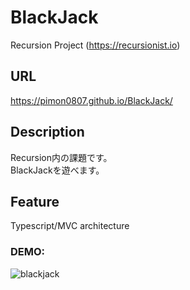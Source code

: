 # BlackJack
Recursion Project
(https://recursionist.io)

## URL
https://pimon0807.github.io/BlackJack/

## Description
Recursion内の課題です。  
BlackJackを遊べます。

## Feature
Typescript/MVC architecture

### DEMO:
![blackjack](https://user-images.githubusercontent.com/50824776/205220800-846d3ecd-6d85-4fcc-a626-1cebea8f78b8.gif)

